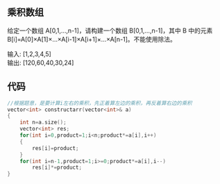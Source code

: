 ## 乘积数组

给定一个数组 A[0,1,…,n-1]，请构建一个数组 B[0,1,…,n-1]，其中 B 中的元素 B[i]=A[0]×A[1]×…×A[i-1]×A[i+1]×…×A[n-1]。不能使用除法。

输入: [1,2,3,4,5]\
输出: [120,60,40,30,24]

## 代码

```C++
//根据题意，是要计算i左右的乘积，先正着算左边的乘积，再反着算右边的乘积
vector<int> constructarr(vector<int>& a)
{
    int n=a.size();
    vector<int> res;
    for(int i=0,product=1;i<n;product*=a[i],i++)
    {
        res[i]=product;
    }
    for(int i=n-1,product=1;i>=0;product*=a[i],i--)
        res[i]*=product;
}
```
